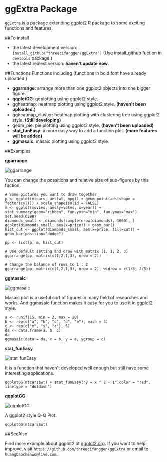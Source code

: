 # ggExtra Package

`ggExtra` is a package extending [ggplot2](http://ggplot2.org/) R package to some exciting functions and features.

##To install

* the latest development version: `install_github("threecifanggen/ggExtra")` (Use install_github fuction in `devtools` package.)
* the latest realest version: **haven't update now.**

##Functions
Functions including (functions in bold font have already uploaded.)

* **ggarrange**: arrange more than one ggplot2 objects into one bigger figure.
* **qqplotGG**: qqplotting using ggplot2 style.
* ggheatmap: heatmap plotting using ggplot2 style. **(haven't been uploaded.)**
* ggheatmap_cluster: heatmap plotting with clustering tree using ggplot2 style. **(Still developing)**
* geom_pie: pie plotting using ggplot2 style. **(haven't been uploaded)**
* **stat_funEasy**: a more easy way to add a function plot. **(more features will be added)**
* **ggmasaic**: masaic plotting using ggplot2 style. 

##Examples

**ggarrange**  

![ggarrange](https://raw.githubusercontent.com/threecifanggen/ggExtra/master/image/ggarrange.png)

You can change the possitions and relative size of sub-figures by this fuction.

	# Some pictures you want to draw together
	p <- ggplot(mtcars, aes(wt, mpg)) + geom_point(aes(shape = factor(cyl))) + scale_shape(solid = FALSE)
	m <- ggplot(movies, aes(y=votes, x=year)) + stat_summary(geom="ribbon", fun.ymin="min", fun.ymax="max")
	set.seed(6298)
	diamonds_small <- diamonds[sample(nrow(diamonds), 1000), ]
	ggplot(diamonds_small, aes(x=price)) + geom_bar()
	hist_cut <- ggplot(diamonds_small, aes(x=price, fill=cut)) + geom_bar(position="dodge")

	pp <- list(p, m, hist_cut)

	# Use default setting and draw with matrix [1, 1; 2, 3]
	ggarrange(pp, matrix(c(1,2,1,3), nrow = 2))

	# Change the balance of rows to 1 : 2
	ggarrange(pp, matrix(c(1,2,1,3), nrow = 2), widrow = c(1/3, 2/3))


**ggmasaic** 

![ggmasaic]()

Masaic plot is a useful sort of figures in many field of researches and works. And ggmasaic function makes it easy for you to use it in ggplot2 style.

	a <- runif(15, min = 2, max = 20)
	b <- rep(c("a", "b", "c", "d", "e"), each = 3)
	c <- rep(c("x", "y", "z"), 5)
	da <- data.frame(a, b, c)
	da
	ggmasaic(data = da, x = b, y = a, ygroup = c)

**stat_funEasy** 

![stat_funEasy](https://raw.githubusercontent.com/threecifanggen/ggExtra/master/image/stat_funEasy.png)

It is a function that haven't developed well enough but still have some interesting applications. 

	qqplotGG(mtcars$wt) + stat_funEasy("y = x ^ 2 - 1",color = "red", linetype = "dotdash")

**qqplotGG** 

![qqplotGG](https://raw.githubusercontent.com/threecifanggen/ggExtra/master/image/qqplotGG.png)

A ggplot2 style Q-Q Plot.

	qqplotGG(mtcars$wt)

##SeeAlso

Find more example about ggplot2 at [ggplot2.org](http://ggplot2.org). If you want to help improve, visit `https://github.com/threecifanggen/ggExtra` or email to `huangbaochenwo@live.com`.

